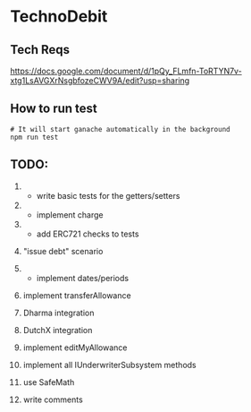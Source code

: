 # TechnoDebit

## Tech Reqs

https://docs.google.com/document/d/1pQy_FLmfn-ToRTYN7v-xtg1LsAVGXrNsgbfozeCWV9A/edit?usp=sharing


## How to run test 

```
# It will start ganache automatically in the background
npm run test 
```

## TODO:
1. * write basic tests for the getters/setters 
1. * implement charge 

1. * add ERC721 checks to tests
1. "issue debt" scenario
1. * implement dates/periods
1. implement transferAllowance 
1. Dharma integration 
1. DutchX integration
  
1. implement editMyAllowance 
1. implement all IUnderwriterSubsystem methods
1. use SafeMath 
1. write comments 

